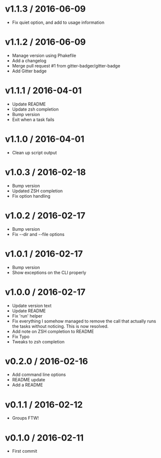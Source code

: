 
v1.1.3 / 2016-06-09
===================

  * Fix quiet option, and add to usage information

v1.1.2 / 2016-06-09
===================

  * Manage version using Phakefile
  * Add a changelog
  * Merge pull request #1 from gitter-badger/gitter-badge
  * Add Gitter badge

v1.1.1 / 2016-04-01
===================

  * Update README
  * Update zsh completion
  * Bump version
  * Exit when a task fails

v1.1.0 / 2016-04-01
===================

  * Clean up script output

v1.0.3 / 2016-02-18
===================

  * Bump version
  * Updated ZSH completion
  * Fix option handling

v1.0.2 / 2016-02-17
===================

  * Bump version
  * Fix --dir and --file options

v1.0.1 / 2016-02-17
===================

  * Bump version
  * Show exceptions on the CLI properly

v1.0.0 / 2016-02-17
===================

  * Update version text
  * Update README
  * Fix 'run' helper
  * Fix everything I somehow managed to remove the call that actually runs the tasks without noticing. This is now resolved.
  * Add note on ZSH completion to README
  * Fix Typo
  * Tweaks to zsh completion

v0.2.0 / 2016-02-16
===================

  * Add command line options
  * README update
  * Add a README

v0.1.1 / 2016-02-12
===================

  * Groups FTW!

v0.1.0 / 2016-02-11
===================

  * First commit
